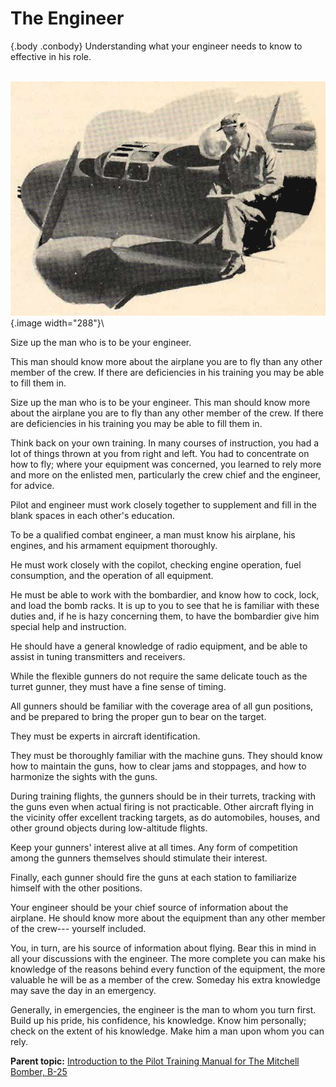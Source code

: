 
The Engineer
============

 {.body .conbody}
Understanding what your engineer needs to know to effective in his role.

\
![The Engineer](../images/preflight_general.png){.image width="288"}\

Size up the man who is to be your engineer.

This man should know more about the airplane you are to fly than any
other member of the crew. If there are deficiencies in his training you
may be able to fill them in.

Size up the man who is to be your engineer. This man should know more
about the airplane you are to fly than any other member of the crew. If
there are deficiencies in his training you may be able to fill them in.

Think back on your own training. In many courses of instruction, you had
a lot of things thrown at you from right and left. You had to
concentrate on how to fly; where your equipment was concerned, you
learned to rely more and more on the enlisted men, particularly the crew
chief and the engineer, for advice.

Pilot and engineer must work closely together to supplement and fill in
the blank spaces in each other\'s education.

To be a qualified combat engineer, a man must know his airplane, his
engines, and his armament equipment thoroughly.

He must work closely with the copilot, checking engine operation, fuel
consumption, and the operation of all equipment.

He must be able to work with the bombardier, and know how to cock, lock,
and load the bomb racks. It is up to you to see that he is familiar with
these duties and, if he is hazy concerning them, to have the bombardier
give him special help and instruction.

He should have a general knowledge of radio equipment, and be able to
assist in tuning transmitters and receivers.

While the flexible gunners do not require the same delicate touch as the
turret gunner, they must have a fine sense of timing.

All gunners should be familiar with the coverage area of all gun
positions, and be prepared to bring the proper gun to bear on the
target.

They must be experts in aircraft identification.

They must be thoroughly familiar with the machine guns. They should know
how to maintain the guns, how to clear jams and stoppages, and how to
harmonize the sights with the guns.

During training flights, the gunners should be in their turrets,
tracking with the guns even when actual firing is not practicable. Other
aircraft flying in the vicinity offer excellent tracking targets, as do
automobiles, houses, and other ground objects during low-altitude
flights.

Keep your gunners\' interest alive at all times. Any form of competition
among the gunners themselves should stimulate their interest.

Finally, each gunner should fire the guns at each station to familiarize
himself with the other positions.

Your engineer should be your chief source of information about the
airplane. He should know more about the equipment than any other member
of the crew--- yourself included.

You, in turn, are his source of information about flying. Bear this in
mind in all your discussions with the engineer. The more complete you
can make his knowledge of the reasons behind every function of the
equipment, the more valuable he will be as a member of the crew. Someday
his extra knowledge may save the day in an emergency.

Generally, in emergencies, the engineer is the man to whom you turn
first. Build up his pride, his confidence, his knowledge. Know him
personally; check on the extent of his knowledge. Make him a man upon
whom you can rely.




**Parent topic:** [Introduction to the Pilot Training Manual for The
Mitchell Bomber,
B-25](../topics/introduction_to_the_pilot_training_manual.md "This manual is the text for your training as a B-25 pilot and airplane commander.")



